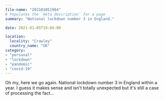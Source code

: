 ```yaml
---
file-name: "202101051904"
# Populates the `meta description` for a page
summary: "National lockdown number 3 in England."

date: 2021-01-05T19:04:00

location:
  locality: "Crawley"
  country_name: "UK"
category:
- "personal"
- "lockdown"
- "pandemic"
- "covid-19"
---
```


Oh my, here we go again. National lockdown number 3 in England within a year. I guess it makes sense and isn't totally unexpected but it's still a case of processing the fact&hellip;
